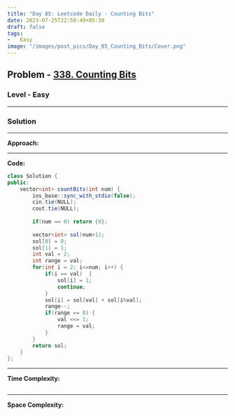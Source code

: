 ```yaml
---
title: "Day 85: Leetcode Daily - Counting Bits"
date: 2023-07-25T22:58:49+05:30
draft: false
tags:
-   Easy
image: "/images/post_pics/Day_85_Counting_Bits/Cover.png"
---
```



## Problem - [338. Counting Bits](https://leetcode.com/problems/counting-bits/)

### Level - Easy
---

### Solution

---
**Approach:**


---

**Code:**

```java
class Solution {
public:
    vector<int> countBits(int num) {
        ios_base::sync_with_stdio(false);
        cin.tie(NULL);
        cout.tie(NULL);
        
        if(num == 0) return {0};
        
        vector<int> sol(num+1);
        sol[0] = 0;
        sol[1] = 1;
        int val = 2;
        int range = val;
        for(int i = 2; i<=num; i++) {
            if(i == val)  {
                sol[i] = 1;
                continue;
            }
            sol[i] = sol[val] + sol[i%val];
            range--;
            if(range == 0) {
                val <<= 1;
                range = val;
            }
        }
        return sol;
    }
};

```
---

**Time Complexity:**
```

```

---

**Space Complexity:**
```

```


